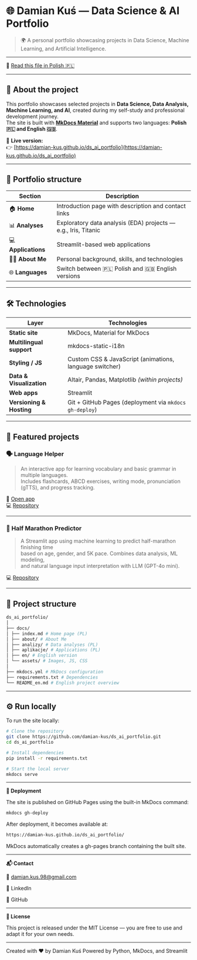 # 🌐 Damian Kuś — Data Science & AI Portfolio

> 🌍 A personal portfolio showcasing projects in Data Science, Machine Learning, and Artificial Intelligence.

---

📘 [Read this file in Polish 🇵🇱](./README.md)

---

## 🚀 About the project

This portfolio showcases selected projects in **Data Science, Data Analysis, Machine Learning, and AI**, created during my self-study and professional development journey.  
The site is built with **[MkDocs Material](https://squidfunk.github.io/mkdocs-material/)** and supports two languages: **Polish 🇵🇱 and English 🇬🇧**.

🔗 **Live version:**  
👉 [https://damian-kus.github.io/ds_ai_portfolio](https://damian-kus.github.io/ds_ai_portfolio)

---

## 🧭 Portfolio structure

| Section | Description |
|----------|--------------|
| 🏠 **Home** | Introduction page with description and contact links |
| 📊 **Analyses** | Exploratory data analysis (EDA) projects — e.g., Iris, Titanic |
| 💻 **Applications** | Streamlit-based web applications |
| 👨‍💻 **About Me** | Personal background, skills, and technologies |
| 🌐 **Languages** | Switch between 🇵🇱 Polish and 🇬🇧 English versions |

---

## 🛠️ Technologies

| Layer | Technologies |
|--------|--------------|
| **Static site** | MkDocs, Material for MkDocs |
| **Multilingual support** | mkdocs-static-i18n |
| **Styling / JS** | Custom CSS & JavaScript (animations, language switcher) |
| **Data & Visualization** | Altair, Pandas, Matplotlib *(within projects)* |
| **Web apps** | Streamlit |
| **Versioning & Hosting** | Git + GitHub Pages (deployment via `mkdocs gh-deploy`) |

---

## 🧠 Featured projects

### 🗣️ Language Helper  
> An interactive app for learning vocabulary and basic grammar in multiple languages.  
Includes flashcards, ABCD exercises, writing mode, pronunciation (gTTS), and progress tracking.

🔗 [Open app](https://language-assistant-damiandatax.streamlit.app)  
💻 [Repository](https://github.com/damiandatax/language-helper)

---

### 🏃 Half Marathon Predictor  
> A Streamlit app using machine learning to predict half-marathon finishing time  
based on age, gender, and 5K pace. Combines data analysis, ML modeling,  
and natural language input interpretation with LLM (GPT-4o mini).
 
💻 [Repository](https://github.com/damiandatax/halfmarathon-app)

---

## 📁 Project structure

```bash
ds_ai_portfolio/
│
├── docs/
│ ├── index.md # Home page (PL)
│ ├── about/ # About Me
│ ├── analizy/ # Data analyses (PL)
│ ├── aplikacje/ # Applications (PL)
│ ├── en/ # English version
│ └── assets/ # Images, JS, CSS
│
├── mkdocs.yml # MkDocs configuration
├── requirements.txt # Dependencies
└── README_en.md # English project overview
```


---

## ⚙️ Run locally

To run the site locally:

```bash
# Clone the repository
git clone https://github.com/damian-kus/ds_ai_portfolio.git
cd ds_ai_portfolio

# Install dependencies
pip install -r requirements.txt

# Start the local server
mkdocs serve
```

---

**🚀 Deployment**

The site is published on GitHub Pages using the built-in MkDocs command:

```bash
mkdocs gh-deploy
```

After deployment, it becomes available at:

```bash
https://damian-kus.github.io/ds_ai_portfolio/
```

MkDocs automatically creates a gh-pages branch containing the built site.

---

**📬 Contact**

📧 damian.kus.98@gmail.com

💼 LinkedIn

🐙 GitHub

---

**📝 License**

This project is released under the MIT License — you are free to use and adapt it for your own needs.

---

Created with ❤️ by Damian Kuś
Powered by Python, MkDocs, and Streamlit